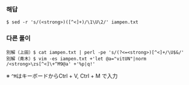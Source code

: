### 해답
```
$ sed -r 's/(<strong>)([^<]+)/\1\U\2/' iampen.txt
```
### 다른 풀이
```
別解（上田）$ cat iampen.txt | perl -pe 's/(?<=<strong>)[^<]+/\U$&/'
別解（青木）$ vim -es iampen.txt +'let @a="vitUN"|norm /<strong>\zs[^<]\+^M9@a' +'%p|q!'
```
※ `^M`はキーボードからCtrl + V, Ctrl + M で入力
